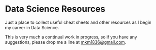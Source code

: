 # Data Science Resources
  
Just a place to collect useful cheat sheets and other resources as I begin my career in Data Science.

This is very much a continual work in progress, so if you have any suggestions, please drop me a line at mkm1836@gmail.com.
